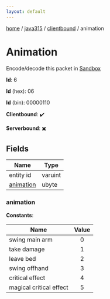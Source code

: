 ```yaml
---
layout: default
---
```


[home](/)  /  [java315](/protocol/java315)  /  [clientbound](/protocol/java315/clientbound)  /  animation

# Animation

Encode/decode this packet in [Sandbox](../../../sandbox/java315#Clientbound.Animation)

**Id**: 6

**Id** (hex): 06

**Id** (bin): 00000110

**Clientbound**: ✔️

**Serverbound**: ✖️

## Fields

Name | Type
---|---
entity id | varuint
[animation](#animation) | ubyte

### animation

**Constants**:

Name | Value
---|:---:
swing main arm | 0
take damage | 1
leave bed | 2
swing offhand | 3
critical effect | 4
magical critical effect | 5
